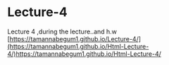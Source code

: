 # Lecture-4
Lecture 4 ,during the lecture..and h.w
[https://tamannabegum1.github.io/Lecture-4/](https://tamannabegum1.github.io/Html-Lecture-4/)https://tamannabegum1.github.io/Html-Lecture-4/
